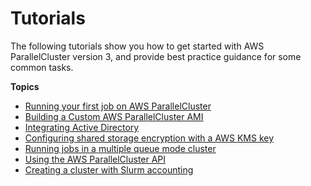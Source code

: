 # Tutorials<a name="tutorials-v3"></a>

The following tutorials show you how to get started with AWS ParallelCluster version 3, and provide best practice guidance for some common tasks\.

**Topics**
+ [Running your first job on AWS ParallelCluster](tutorials-running-your-first-job-on-version-3.md)
+ [Building a Custom AWS ParallelCluster AMI](building-custom-ami-v3.md)
+ [Integrating Active Directory](tutorials_05_multi-user-ad.md)
+ [Configuring shared storage encryption with a AWS KMS key](tutorials_04_encrypted_kms_fs-v3.md)
+ [Running jobs in a multiple queue mode cluster](multi-queue-tutorial-v3.md)
+ [Using the AWS ParallelCluster API](tutorials_06_API_use.md)
+ [Creating a cluster with Slurm accounting](tutorials_07_slurm-accounting-v3.md)